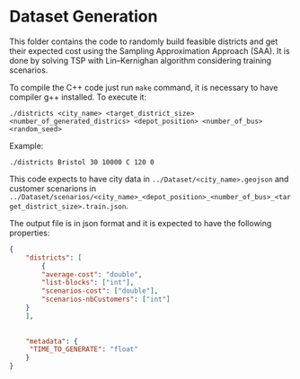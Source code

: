 # Dataset Generation

This folder contains the code to randomly build feasible districts and get their expected cost using the Sampling Approximation Approach (SAA). It is done by solving TSP with Lin–Kernighan algorithm considering training scenarios.

To compile the C++ code just run ``make`` command, it is necessary to have compiler g++ installed.
To execute it:

```
./districts <city_name> <target_district_size> <number_of_generated_districs> <depot_position> <number_of_bus> <random_seed>
```

Example:

```
./districts Bristol 30 10000 C 120 0
```

This code expects to have city data in ``../Dataset/<city_name>.geojson`` and customer scenarions in ``../Dataset/scenarios/<city_name>_<depot_position>_<number_of_bus>_<target_district_size>.train.json``.


The output file is in json format and it is expected to have the following properties:

```json
{
    "districts": [
        {
	    "average-cost": "double",
	    "list-blocks": ["int"],
	    "scenarios-cost": ["double"],
	    "scenarios-nbCustomers": ["int"]
	}
    ], 
    
    
    "metadata": {         
	 "TIME_TO_GENERATE": "float"
    }
}
```
